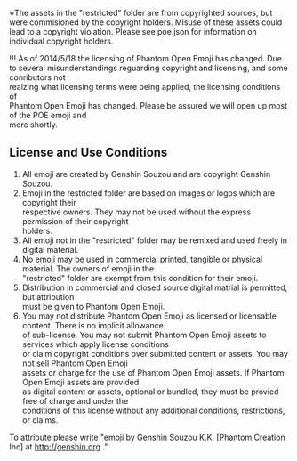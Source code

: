 ※The assets in the "restricted" folder are from copyrighted sources, but were commisioned by the copyright holders. Misuse of these assets could lead to a copyright violation. Please see poe.json for information on individual copyright holders.

!!! As of 2014/5/18 the licensing of Phantom Open Emoji has changed.
Due to several misunderstandings reguarding copyright and licensing, and some conributors not  
realzing what licensing terms were being applied, the licensing conditions of  
Phantom Open Emoji has changed. Please be assured we will open up most of the POE emoji and  
more shortly.

License and Use Conditions
--------------------------
1. All emoji are created by Genshin Souzou and are copyright Genshin Souzou.
2. Emoji in the restricted folder are based on images or logos which are copyright their  
   respective owners. They may not be used without the express permission of their copyright  
   holders.
3. All emoji not in the "restricted" folder may be remixed and used freely in digital material.
4. No emoji may be used in commercial printed, tangible or physical material. The owners of emoji in the  
   "restricted" folder are exempt from this condition for their emoji.
5. Distribution in commercial and closed source digital matrial is permitted, but attribution  
   must be given to Phantom Open Emoji.
6. You may not distribute Phantom Open Emoji as licensed or licensable content. There is no implicit allowance  
   of sub-license. You may not submit Phantom Open Emoji assets to services which apply license conditions  
   or claim copyright conditions over submitted content or assets. You may not sell Phantom Open Emoji  
   assets or charge for the use of Phantom Open Emoji assets. If Phantom Open Emoji assets are provided  
   as digital content or assets, optional or bundled, they must be provied free of charge and under the  
   conditions of this license without any additional conditions, restrictions, or claims.

To attribute please write "emoji by Genshin Souzou K.K. [Phantom Creation Inc] at http://genshin.org ."
